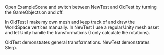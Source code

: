 Open ExampleScene and switch between NewTest and OldTest by turning the GameObjects on and off.

In OldTest I make my own mesh and keep track of and draw the WorldSpace vertices manually.
In NewTest I use a regular Unity mesh asset and let Unity handle the transformations (I only calculate the rotations).

OldTest demonstrates general transformations.
NewTest demonstrates Slerp.
